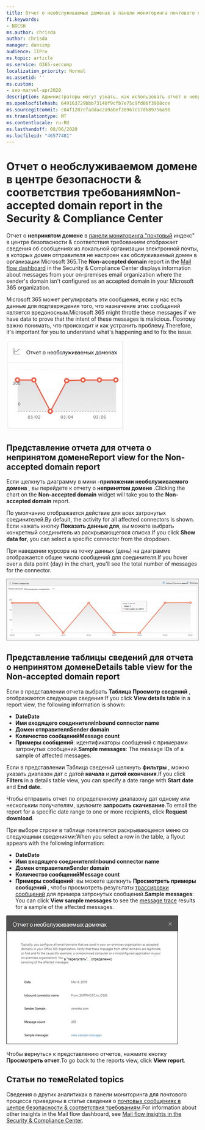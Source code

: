 ```yaml
---
title: Отчет о необслуживаемых доменах в панели мониторинга почтового процесса
f1.keywords:
- NOCSH
ms.author: chrisda
author: chrisda
manager: dansimp
audience: ITPro
ms.topic: article
ms.service: O365-seccomp
localization_priority: Normal
ms.assetid: ''
ms.custom:
- seo-marvel-apr2020
description: Администраторы могут узнать, как использовать отчет о непринятых доменах в панели мониторинга "почтовые ящики" в центре безопасности & соответствия требованиям для отслеживания сообщений из локальной организации, где домен отправителя не настроен в Microsoft 365.
ms.openlocfilehash: 649163729bbb73140f9cfb7e75c9fd06f3908cce
ms.sourcegitcommit: c04f1207cfaddac2a9abef38967c17d689756a96
ms.translationtype: MT
ms.contentlocale: ru-RU
ms.lasthandoff: 08/06/2020
ms.locfileid: "46577481"
---
```

# <a name="non-accepted-domain-report-in-the-security--compliance-center"></a><span data-ttu-id="71eba-103">Отчет о необслуживаемом домене в центре безопасности & соответствия требованиям</span><span class="sxs-lookup"><span data-stu-id="71eba-103">Non-accepted domain report in the Security & Compliance Center</span></span>

<span data-ttu-id="71eba-104">Отчет о **непринятом домене** в [панели мониторинга "почтовый](mail-flow-insights-v2.md) индекс" в центре безопасности & соответствия требованиям отображает сведения об сообщениях из локальной организации электронной почты, в которых домен отправителя не настроен как обслуживаемый домен в организации Microsoft 365.</span><span class="sxs-lookup"><span data-stu-id="71eba-104">The **Non-accepted domain** report in the [Mail flow dashboard](mail-flow-insights-v2.md) in the Security & Compliance Center displays information about messages from your on-premises email organization where the sender's domain isn't configured as an accepted domain in your Microsoft 365 organization.</span></span>

<span data-ttu-id="71eba-105">Microsoft 365 может регулировать эти сообщения, если у нас есть данные для подтверждения того, что назначение этих сообщений является вредоносным.</span><span class="sxs-lookup"><span data-stu-id="71eba-105">Microsoft 365 might throttle these messages if we have data to prove that the intent of these messages is malicious.</span></span> <span data-ttu-id="71eba-106">Поэтому важно понимать, что происходит и как устранить проблему.</span><span class="sxs-lookup"><span data-stu-id="71eba-106">Therefore, it's important for you to understand what's happening and to fix the issue.</span></span>

![Необслуживаемый мини-приложение домена на панели мониторинга "почтовый ящик" в центре безопасности & соответствия требованиям](../../media/mfi-non-accepted-domain-report-widget.png)

## <a name="report-view-for-the-non-accepted-domain-report"></a><span data-ttu-id="71eba-108">Представление отчета для отчета о непринятом домене</span><span class="sxs-lookup"><span data-stu-id="71eba-108">Report view for the Non-accepted domain report</span></span>

<span data-ttu-id="71eba-109">Если щелкнуть диаграмму в мини **-приложении необслуживаемого домена** , вы перейдете к отчету о **непринятом домене** .</span><span class="sxs-lookup"><span data-stu-id="71eba-109">Clicking the chart on the **Non-accepted domain** widget will take you to the **Non-accepted domain** report.</span></span>

<span data-ttu-id="71eba-110">По умолчанию отображается действие для всех затронутых соединителей.</span><span class="sxs-lookup"><span data-stu-id="71eba-110">By default, the activity for all affected connectors is shown.</span></span> <span data-ttu-id="71eba-111">Если нажать кнопку **Показать данные для**, вы можете выбрать конкретный соединитель из раскрывающегося списка.</span><span class="sxs-lookup"><span data-stu-id="71eba-111">If you click **Show data for**, you can select a specific connector from the dropdown.</span></span>

<span data-ttu-id="71eba-112">При наведении курсора на точку данных (день) на диаграмме отображается общее число сообщений для соединителя.</span><span class="sxs-lookup"><span data-stu-id="71eba-112">If you hover over a data point (day) in the chart, you'll see the total number of messages for the connector.</span></span>

![Представление отчета в отчете о необслуживаемом домене](../../media/mfi-non-accepted-domain-report-overview-view.png)

## <a name="details-table-view-for-the-non-accepted-domain-report"></a><span data-ttu-id="71eba-114">Представление таблицы сведений для отчета о непринятом домене</span><span class="sxs-lookup"><span data-stu-id="71eba-114">Details table view for the Non-accepted domain report</span></span>

<span data-ttu-id="71eba-115">Если в представлении отчета выбрать **Таблица Просмотр сведений** , отображаются следующие сведения:</span><span class="sxs-lookup"><span data-stu-id="71eba-115">If you click **View details table** in a report view, the following information is shown:</span></span>

- <span data-ttu-id="71eba-116">**Date**</span><span class="sxs-lookup"><span data-stu-id="71eba-116">**Date**</span></span>
- <span data-ttu-id="71eba-117">**Имя входящего соединителя**</span><span class="sxs-lookup"><span data-stu-id="71eba-117">**Inbound connector name**</span></span>
- <span data-ttu-id="71eba-118">**Домен отправителя**</span><span class="sxs-lookup"><span data-stu-id="71eba-118">**Sender domain**</span></span>
- <span data-ttu-id="71eba-119">**Количество сообщений**</span><span class="sxs-lookup"><span data-stu-id="71eba-119">**Message count**</span></span>
- <span data-ttu-id="71eba-120">**Примеры сообщений**: идентификаторы сообщений с примерами затронутых сообщений.</span><span class="sxs-lookup"><span data-stu-id="71eba-120">**Sample messages**: The message IDs of a sample of affected messages.</span></span>

<span data-ttu-id="71eba-121">Если в представлении Таблица сведений щелкнуть **фильтры** , можно указать диапазон дат с датой **начала** и **датой окончания**.</span><span class="sxs-lookup"><span data-stu-id="71eba-121">If you click **Filters** in a details table view, you can specify a date range with **Start date** and **End date**.</span></span>

<span data-ttu-id="71eba-122">Чтобы отправить отчет по определенному диапазону дат одному или нескольким получателям, щелкните **запросить скачивание**.</span><span class="sxs-lookup"><span data-stu-id="71eba-122">To email the report for a specific date range to one or more recipients, click **Request download**.</span></span>

<span data-ttu-id="71eba-123">При выборе строки в таблице появляется раскрывающееся меню со следующими сведениями:</span><span class="sxs-lookup"><span data-stu-id="71eba-123">When you select a row in the table, a flyout appears with the following information:</span></span>

- <span data-ttu-id="71eba-124">**Date**</span><span class="sxs-lookup"><span data-stu-id="71eba-124">**Date**</span></span>
- <span data-ttu-id="71eba-125">**Имя входящего соединителя**</span><span class="sxs-lookup"><span data-stu-id="71eba-125">**Inbound connector name**</span></span>
- <span data-ttu-id="71eba-126">**Домен отправителя**</span><span class="sxs-lookup"><span data-stu-id="71eba-126">**Sender domain**</span></span>
- <span data-ttu-id="71eba-127">**Количество сообщений**</span><span class="sxs-lookup"><span data-stu-id="71eba-127">**Message count**</span></span>
- <span data-ttu-id="71eba-128">**Примеры сообщений**: вы можете щелкнуть **Просмотреть примеры сообщений** , чтобы просмотреть результаты [трассировки сообщений](message-trace-scc.md) для примера затронутых сообщений.</span><span class="sxs-lookup"><span data-stu-id="71eba-128">**Sample messages**: You can click **View sample messages** to see the [message trace](message-trace-scc.md) results for a sample of the affected messages.</span></span>

![Всплывающее меню сведений после выбора строки в представлении таблицы сведений в отчете о неодобренном домене](../../media/mfi-non-accepted-domain-report-details-flyout.png)

<span data-ttu-id="71eba-130">Чтобы вернуться к представлению отчетов, нажмите кнопку **Просмотреть отчет**.</span><span class="sxs-lookup"><span data-stu-id="71eba-130">To go back to the reports view, click **View report**.</span></span>

## <a name="related-topics"></a><span data-ttu-id="71eba-131">Статьи по теме</span><span class="sxs-lookup"><span data-stu-id="71eba-131">Related topics</span></span>

<span data-ttu-id="71eba-132">Сведения о других аналитиках в панели мониторинга для почтового процесса приведены в статье сведения о [почтовых сообщениях в центре безопасности & соответствия требованиям](mail-flow-insights-v2.md).</span><span class="sxs-lookup"><span data-stu-id="71eba-132">For information about other insights in the Mail flow dashboard, see [Mail flow insights in the Security & Compliance Center](mail-flow-insights-v2.md).</span></span>
